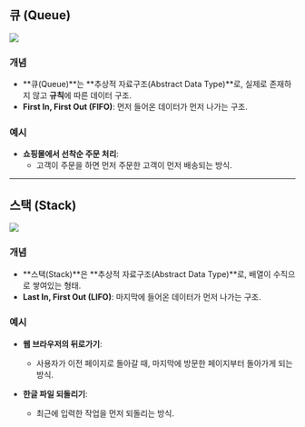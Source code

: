 ## **큐 (Queue)**

![](https://i.makeagif.com/media/8-18-2017/HqZ7Oy.gif)

### **개념**
- **큐(Queue)**는 **추상적 자료구조(Abstract Data Type)**로, 실제로 존재하지 않고 **규칙**에 따른 데이터 구조.
- **First In, First Out (FIFO)**: 먼저 들어온 데이터가 먼저 나가는 구조.

### **예시**
- **쇼핑몰에서 선착순 주문 처리**:
    - 고객이 주문을 하면 먼저 주문한 고객이 먼저 배송되는 방식.

---

## **스택 (Stack)**

![](https://blog.kakaocdn.net/dn/Ydo6F/btrV0h6wj4h/LNoUKUqXOfIO73KcoK3P50/img.gif)

### **개념**
- **스택(Stack)**은 **추상적 자료구조(Abstract Data Type)**로, 배열이 수직으로 쌓여있는 형태.
- **Last In, First Out (LIFO)**: 마지막에 들어온 데이터가 먼저 나가는 구조.

### **예시**
- **웹 브라우저의 뒤로가기**:
    - 사용자가 이전 페이지로 돌아갈 때, 마지막에 방문한 페이지부터 돌아가게 되는 방식.

- **한글 파일 되돌리기**:
    - 최근에 입력한 작업을 먼저 되돌리는 방식.
